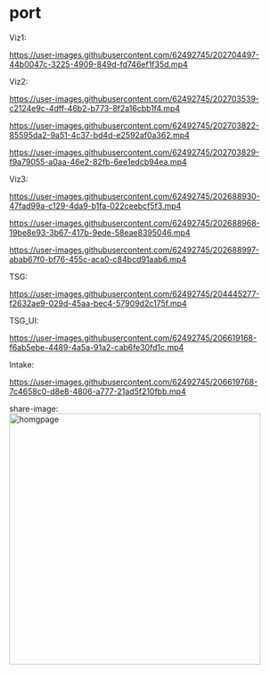 # port

Viz1:

https://user-images.githubusercontent.com/62492745/202704497-44b0047c-3225-4909-849d-fd746ef1f35d.mp4

Viz2:

https://user-images.githubusercontent.com/62492745/202703539-c2124e9c-4dff-46b2-b773-8f2a16cbb1f4.mp4

https://user-images.githubusercontent.com/62492745/202703822-85595da2-9a51-4c37-bd4d-e2592af0a362.mp4

https://user-images.githubusercontent.com/62492745/202703829-f9a79055-a0aa-46e2-82fb-6ee1edcb94ea.mp4

Viz3:

https://user-images.githubusercontent.com/62492745/202688930-47fad99a-c129-4da9-b1fa-022ceebcf5f3.mp4

https://user-images.githubusercontent.com/62492745/202688968-19be8e93-3b67-417b-9ede-58eae8395046.mp4

https://user-images.githubusercontent.com/62492745/202688997-abab67f0-bf76-455c-aca0-c84bcd91aab6.mp4


TSG:

https://user-images.githubusercontent.com/62492745/204445277-f2632ae9-029d-45aa-bec4-57909d2c175f.mp4

TSG_UI:

https://user-images.githubusercontent.com/62492745/206619168-f6ab5ebe-4489-4a5a-91a2-cab6fe30fd1c.mp4

Intake:

https://user-images.githubusercontent.com/62492745/206619768-7c4658c0-d8e8-4806-a777-21ad5f210fbb.mp4



share-image:
<img width="451" alt="homgpage" src="https://user-images.githubusercontent.com/62492745/229029727-e63e7a6f-0417-4d90-aa5f-ad2ade0d7120.png">
